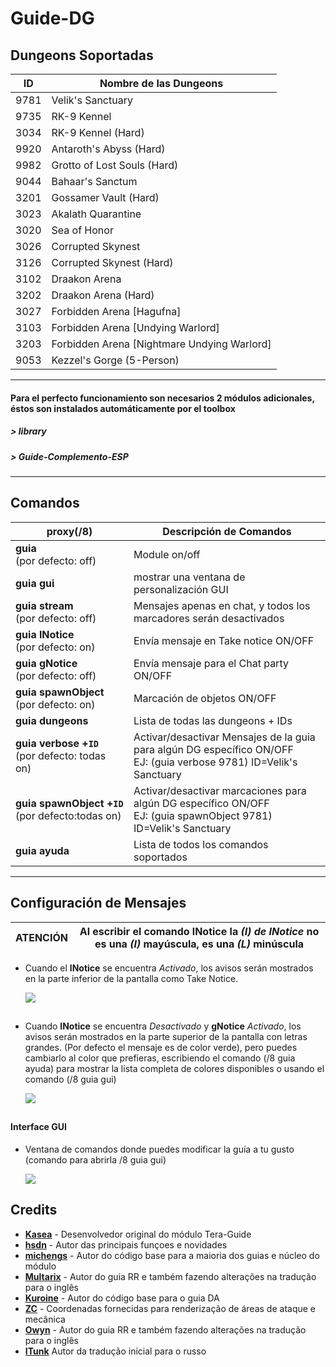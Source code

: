 Guide-DG
======

##  Dungeons Soportadas
ID | Nombre de las Dungeons 
--- | ---
9781 | Velik's Sanctuary 
9735 | RK-9 Kennel 
3034 | RK-9 Kennel (Hard) 
9920 | Antaroth's Abyss (Hard) 
9982 | Grotto of Lost Souls (Hard) 
9044 | Bahaar's Sanctum 
3201 | Gossamer Vault (Hard) 
3023 | Akalath Quarantine 
3020 | Sea of Honor 
3026 | Corrupted Skynest 
3126 | Corrupted Skynest (Hard) 
3102 | Draakon Arena 
3202 | Draakon Arena (Hard) 
3027 | Forbidden Arena [Hagufna]
3103 | Forbidden Arena [Undying Warlord]
3203 | Forbidden Arena [Nightmare Undying Warlord]
9053 |	Kezzel's Gorge (5-Person)

----

####  Para el perfecto funcionamiento son necesarios 2 módulos adicionales, éstos son instalados automáticamente por el toolbox
##### > library
##### > Guide-Complemento-ESP

------

## Comandos 
proxy(/8) | Descripción de Comandos  
--- | ---
**guia**<br>(por defecto: off) | Module on/off 
**guia&nbsp;gui** | mostrar una ventana de personalización GUI
**guia&nbsp;stream**<br>(por defecto: off) | Mensajes apenas en chat, y todos los marcadores serán desactivados
**guia&nbsp;lNotice**<br>(por defecto: on) | Envía mensaje en Take notice ON/OFF 
**guia&nbsp;gNotice**<br>(por defecto: off) | Envía mensaje para el Chat party ON/OFF
**guia&nbsp;spawnObject**<br>(por defecto: on) | Marcación de objetos ON/OFF
**guia&nbsp;dungeons** | Lista de todas las dungeons + IDs
**guia&nbsp;verbose&nbsp;+`ID`**<br>(por defecto: todas on) | Activar/desactivar Mensajes de la guia para algún DG específico ON/OFF<br>EJ: (guia verbose 9781) ID=Velik's Sanctuary
**guia&nbsp;spawnObject&nbsp;+`ID`**<br>(por defecto:todas on) | Activar/desactivar marcaciones para algún DG específico ON/OFF<br>EJ: (guia spawnObject 9781) ID=Velik's Sanctuary 
**guia&nbsp;ayuda** | Lista de todos los comandos soportados

---

## Configuración de Mensajes

 
 ATENCIÓN | Al escribir el comando **lNotice** la *(I) de INotice* no es una *(I)* mayúscula, es una *(L)* minúscula
---- | ----


* Cuando el **lNotice** se encuentra *Activado*, los avisos serán mostrados en la parte inferior de la pantalla como Take Notice.

  ![](https://i.imgur.com/qAVCiuv.jpg)

##

* Cuando **lNotice** se encuentra *Desactivado* y **gNotice** *Activado*, los avisos serán mostrados en la parte superior de la pantalla con letras grandes. (Por defecto el mensaje es de color verde), pero puedes cambiarlo al color que prefieras, escribiendo el comando (/8 guia ayuda) para mostrar la lista completa de colores disponibles o usando el comando (/8 guia gui)
  
  ![](https://i.imgur.com/R2PuTGK.jpg)

##   

   #### Interface GUI
* Ventana de comandos donde puedes modificar la guía a tu gusto (comando para abrirla /8 guia gui)
 
  ![](https://i.imgur.com/LVs2Yzw.png)  

###  

## Credits
- **[Kasea](https://github.com/tera-toolbox-mods)** - Desenvolvedor original do módulo Tera-Guide
- **[hsdn](https://github.com/hsdn)** - Autor das principais funçoes e novidades
- **[michengs](https://github.com/michengs)** - Autor do código base para a maioria dos guias e núcleo do módulo
- **[Multarix](https://github.com/Multarix)** - Autor do guia RR e também fazendo alterações na tradução para o inglês
- **[Kuroine](https://github.com/Kuroine)** - Autor do código base para o guia DA
- **[ZC](https://github.com/tera-mod)** - Coordenadas fornecidas para renderização de áreas de ataque e mecânica
- **[Owyn](https://github.com/Owyn)** - Autor do guia RR e também fazendo alterações na tradução para o inglês
- **[ITunk](https://github.com/GrafNikola)** Autor da tradução inicial para o russo
